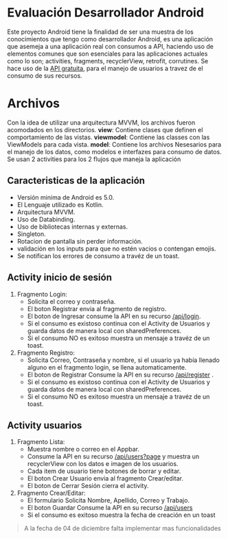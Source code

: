# Evaluación Desarrollador Android

Este proyecto Android tiene la finalidad de ser una muestra de los conocimientos que tengo como desarrollador Android, es una aplicación que asemeja a una aplicación real con consumos a API, haciendo uso de elementos comunes que son esenciales para las aplicaciones actuales como lo son; activities, fragments, recyclerView, retrofit, corrutines.
Se hace uso de la [API gratuita](https://reqres.in), para el manejo de usuarios a travez de el consumo de sus recursos.


# Archivos
Con la idea de utilizar una arquitectura  MVVM, los archivos fueron acomodados en los directorios.
**view**: Contiene clases que definen el comportamiento de las vistas.
**viewmodel**: Contiene las classes con las ViewModels para cada vista.
**model**:  Contiene los archivos Nesesarios para el manejo de los datos, como modelos e interfazes para consumo de datos.
Se usan 2 activities para los 2 flujos que maneja la aplicación

## Caracteristicas de la aplicación

- Versión minima de Android es 5.0.
- El Lenguaje utilizado es Kotlin.
- Arquitectura MVVM.
- Uso de Databinding.
- Uso de bibliotecas internas y externas.
- Singleton.
- Rotacion de pantalla sin perder información.
- validación en los inputs para que no estén vacios o contengan emojis.
- Se notifican los errores de consumo a travéz de un toast.

## Activity inicio de sesión
1. Fragmento Login:
	* Solicita el correo y contraseña.
	* El boton Registrar envia al fragmento de registro.
	* El boton de Ingresar consume la API en su recurso [ /api/login](https://reqres.in/api/login).
	* Si el consumo es existoso continua con el Activity de Usuarios y guarda datos de manera local con sharedPreferences.
	* Si el consumo NO es exitoso muestra un mensaje a travéz de un toast.
2. Fragmento Registro:
	* Solicita Correo, Contraseña y nombre, si el usuario ya había llenado alguno en el fragmento login, se llena automaticamente.
	* El boton de Registrar Consume la API en su recurso  [/api/register](https://reqres.in/api/register) .
	* Si el consumo es existoso continua con el Activity de Usuarios y guarda datos de manera local con sharedPreferences.
	* Si el consumo NO es exitoso muestra un mensaje a travéz de un toast.

## Activity usuarios
1. Fragmento Lista:
	* Muestra nombre o correo en el Appbar.
	* Consume la API en su recurso [ /api/users?page](https://reqres.in/api/users?page=2) y muestra un recyclerView con los datos e imagen de los usuarios.
	* Cada item de usuario tiene botones de borrar y editar.
	* El boton Crear Usuario envia al fragmento Crear/editar.
	* El boton de Cerrar Sesión cierra el activity.
2. Fragmento Crear/Editar:
	* El formulario Solicita Nombre, Apellido, Correo y Trabajo.
	* El boton Guardar Consume la API en su recurso [/api/users](https://reqres.in/api/users)
	* Si el consumo es exitoso muestra la fecha de creación en un toast
> A la fecha de  04 de diciembre falta implementar mas funcionalidades
